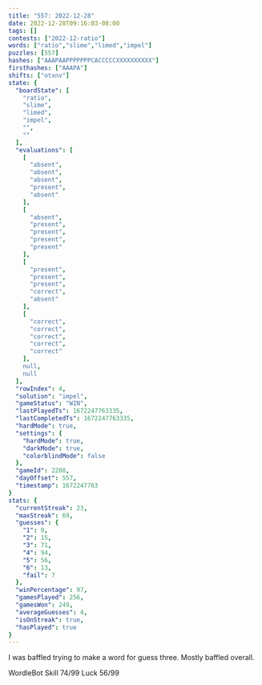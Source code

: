 ```yaml
---
title: "557: 2022-12-28"
date: 2022-12-28T09:16:03-08:00
tags: []
contests: ["2022-12-ratio"]
words: ["ratio","slime","limed","impel"]
puzzles: [557]
hashes: ["AAAPAAPPPPPPPCACCCCCXXXXXXXXXX"]
firsthashes: ["AAAPA"]
shifts: ["otxnv"]
state: {
  "boardState": [
    "ratio",
    "slime",
    "limed",
    "impel",
    "",
    ""
  ],
  "evaluations": [
    [
      "absent",
      "absent",
      "absent",
      "present",
      "absent"
    ],
    [
      "absent",
      "present",
      "present",
      "present",
      "present"
    ],
    [
      "present",
      "present",
      "present",
      "correct",
      "absent"
    ],
    [
      "correct",
      "correct",
      "correct",
      "correct",
      "correct"
    ],
    null,
    null
  ],
  "rowIndex": 4,
  "solution": "impel",
  "gameStatus": "WIN",
  "lastPlayedTs": 1672247763335,
  "lastCompletedTs": 1672247763335,
  "hardMode": true,
  "settings": {
    "hardMode": true,
    "darkMode": true,
    "colorblindMode": false
  },
  "gameId": 2208,
  "dayOffset": 557,
  "timestamp": 1672247763
}
stats: {
  "currentStreak": 23,
  "maxStreak": 69,
  "guesses": {
    "1": 0,
    "2": 15,
    "3": 71,
    "4": 94,
    "5": 56,
    "6": 13,
    "fail": 7
  },
  "winPercentage": 97,
  "gamesPlayed": 256,
  "gamesWon": 249,
  "averageGuesses": 4,
  "isOnStreak": true,
  "hasPlayed": true
}
---
```

<!-- more -->
I was baffled trying to make a word for guess three. Mostly baffled overall. 

WordleBot
Skill 74/99
Luck 56/99

